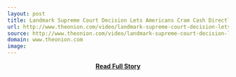 ```yaml
---
layout: post
title: Landmark Supreme Court Decision Lets Americans Cram Cash Directly Into Politicians Mouths | Video | The Onion Americas Finest News Source
url: http://www.theonion.com/video/landmark-supreme-court-decision-lets-americans-cra,35707/
source: http://www.theonion.com/video/landmark-supreme-court-decision-lets-americans-cra,35707/
domain: www.theonion.com
image: 
---
```


<p></p>
<center><p><a href="http://www.theonion.com/video/landmark-supreme-court-decision-lets-americans-cra,35707/" style='padding:25px; font-sze:18px; font-weight: bold;'>Read Full Story</a></p></center>

